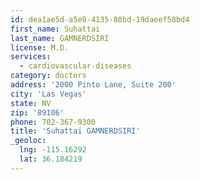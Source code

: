 ```yaml
---
id: dea1ae5d-a5e0-4135-80bd-19daeef58bd4
first_name: Suhattai
last_name: GAMNERDSIRI
license: M.D.
services:
  - cardiovascular-diseases
category: doctors
address: '2000 Pinto Lane, Suite 200'
city: 'Las Vegas'
state: NV
zip: '89106'
phone: 702-367-9300
title: 'Suhattai GAMNERDSIRI'
_geoloc:
  lng: -115.16292
  lat: 36.184219
---
```

